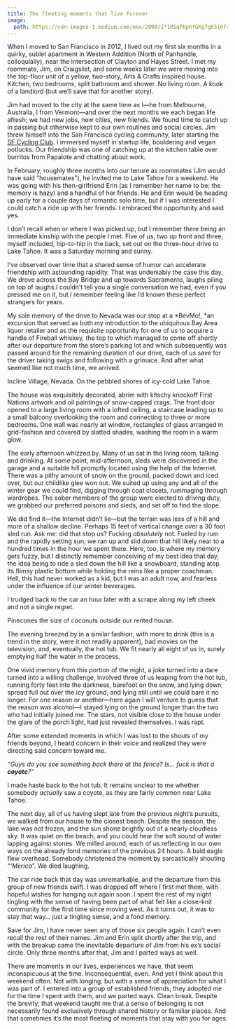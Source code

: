 ```yaml
---
title: The fleeting moments that live forever
image:
  path: https://cdn-images-1.medium.com/max/2000/1*1R5qPkphfGKg7gK5i6fs4Q.jpeg
---
```


When I moved to San Francisco in 2012, I lived out my first six months in a
quirky, sublet apartment in Western Addition (North of Panhandle, colloquially),
near the intersection of Clayton and Hayes Street. I met my roommate, Jim, on
Craigslist, and some weeks later we were moving into the top-floor unit of a
yellow, two-story, Arts & Crafts inspired house. Kitchen, two bedrooms, split
bathroom and shower. No living room. A kook of a landlord (but we’ll save that
for another story).

Jim had moved to the city at the same time as I—he from Melbourne, Australia, I
from Vermont—and over the next months we each began life afresh; we had new
jobs, new cities, new friends. We found time to catch up in passing but
otherwise kept to our own routines and social circles. Jim threw himself into
the San Francisco cycling community, later starting the [SF Cycling
Club](http://sfcyclingclub.org/). I immersed myself in startup life, bouldering
and vegan potlucks. Our friendship was one of catching up at the kitchen table
over burritos from Papalote and chatting about work.

In February, roughly three months into our tenure as roommates (Jim would have
said “housemates”), he invited me to Lake Tahoe for a weekend. He was going with
his then-girlfriend Erin (as I remember her name to be; the memory is hazy) and
a handful of her friends. He and Erin would be heading up early for a couple
days of romantic solo time, but if I was interested I could catch a ride up with
her friends. I embraced the opportunity and said yes.

I don’t recall when or where I was picked up, but I remember there being an
immediate kinship with the people I met. Five of us, two up front and three,
myself included, hip-to-hip in the back, set out on the three-hour drive to Lake
Tahoe. It was a Saturday morning and sunny.

I’ve observed over time that a shared sense of humor can accelerate friendship
with astounding rapidity. That was undeniably the case this day. We drove across
the Bay Bridge and up towards Sacramento, laughs piling on top of laughs.I
couldn’t tell you a single conversation we had, even if you pressed me on it,
but I remember feeling like I’d known these perfect strangers for years.

My sole memory of the drive to Nevada was our stop at a *BevMo!, *an excursion
that served as both my introduction to the ubiquitous Bay Area liquor retailer
and as the requisite opportunity for one of us to acquire a handle of Fireball
whiskey, the top to which managed to come off shortly after our departure from
the store’s parking lot and which subsequently was passed around for the
remaining duration of our drive, each of us save for the driver taking swigs and
following with a grimace. And after what seemed like not much time, we arrived.

Incline Village, Nevada. On the pebbled shores of icy-cold Lake Tahoe.

The house was exquisitely decorated, abrim with kitschy knockoff First Nations
artwork and oil paintings of snow-capped crags. The front door opened to a large
living room with a lofted ceiling, a staircase leading up to a small balcony
overlooking the room and connecting to three or more bedrooms. One wall was
nearly all window, rectangles of glass arranged in grid-fashion and covered by
slatted shades, washing the room in a warm glow.

The early afternoon whizzed by. Many of us sat in the living room, talking and
drinking. At some point, mid-afternoon, sleds were discovered in the garage and
a suitable hill promptly located using the help of the Internet. There was a
pithy amount of snow on the ground, packed down and iced over, but our childlike
glee won out. We suited up using any and all of the winter gear we could find,
digging through coat closets, rummaging through wardrobes. The sober members of
the group were elected to driving duty, we grabbed our preferred poisons and
sleds, and set off to find the slope.

We did find it—the Internet didn’t lie—but the terrain was less of a hill and
more of a shallow decline. Perhaps 15 feet of vertical change over a 30 foot
sled run. Ask me: did that stop us? Fucking *absolutely* not. Fueled by rum and
the rapidly setting sun, we ran up and slid down that hill likely near to a
hundred times in the hour we spent there. Here, too, is where my memory gets
fuzzy, but I distinctly remember conceiving of my best idea that day, the idea
being to ride a sled down the hill like a snowboard, standing atop its flimsy
plastic bottom while holding the reins like a proper coachman. Hell, this had
never worked as a kid, but I was an adult now, and fearless under the influence
of our winter beverages.

I trudged back to the car an hour later with a scrape along my left cheek and
not a single regret.

<span class="figcaption_hack">Pinecones the size of coconuts outside our rented house.</span>

The evening breezed by in a similar fashion, with more to drink (this is a trend
in the story, were it not readily apparent), bad movies on the television, and,
eventually, the hot tub. We fit nearly all eight of us in, surely emptying half
the water in the process.

One vivid memory from this portion of the night, a joke turned into a dare
turned into a willing challenge, involved three of us leaping from the hot tub,
running forty feet into the darkness, barefoot on the snow, and lying down,
spread full out over the icy ground, and lying still until we could bare it no
longer. For one reason or another—here again I will venture to guess that the
reason was alcohol—I stayed lying on the ground longer than the two who had
initially joined me. The stars, not visible close to the house under the glare
of the porch light, had just revealed themselves. I was rapt.

After some extended moments in which I was lost to the shouts of my friends
beyond, I heard concern in their voice and realized they were directing said
concern toward me.

*“Guys do you see something back there at the fence? Is… fuck is that a
***coyote***?”*

I made haste back to the hot tub. It remains unclear to me whether somebody
*actually* saw a coyote, as they are fairly common near Lake Tahoe.

The next day, all of us having slept late from the previous night’s pursuits, we
walked from our house to the closest beach. Despite the season, the lake was not
frozen, and the sun shone brightly out of a nearly cloudless sky. It was quiet
on the beach, and you could hear the soft sound of water lapping against stones.
We milled around, each of us reflecting in our own ways on the already fond
memories of the previous 24 hours. A bald eagle flew overhead. Somebody
christened the moment by sarcastically shouting “*‘Merica*”. We died laughing.

The car ride back that day was unremarkable, and the departure from this group
of new friends swift. I was dropped off where I first met them, with hopeful
wishes for hanging out again soon. I spent the rest of my night tingling with
the sense of having been part of what felt like a close-knit community for the
first time since moving west. As it turns out, it was to stay that way… just a
tingling sense, and a fond memory.

Save for Jim, I have never seen any of those six people again. I can’t even
recall the rest of their names. Jim and Erin split shortly after the trip, and
with the breakup came the inevitable departure of Jim from his ex’s social
circle. Only three months after that, Jim and I parted ways as well.

There are moments in our lives, experiences we have, that seem inconspicuous at
the time. Inconsequential, even. And yet I think about this weekend often. Not
with longing, but with a sense of appreciation for what I was part of. I entered
into a group of established friends, they adopted me for the time I spent with
them, and we parted ways. Clean break. Despite the brevity, that weekend taught
me that a sense of belonging is not necessarily found exclusively through shared
history or familiar places. And that sometimes it’s the most fleeting of moments
that stay with you for ages.
